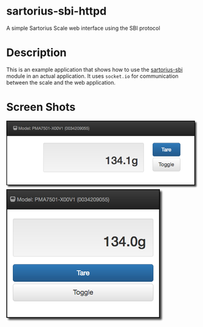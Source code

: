 # sartorius-sbi-httpd
A simple Sartorius Scale web interface using the SBI protocol

# Description
This is an example application that shows how to use the [sartorius-sbi](https://github.com/ericlowry/sartorius-sbi)
module in an actual application.  It uses `socket.io` for communication between the scale and the web application.

# Screen Shots

![desktop](./public/snap-desktop.png)
![mobile](./public/snap-mobile.png)

